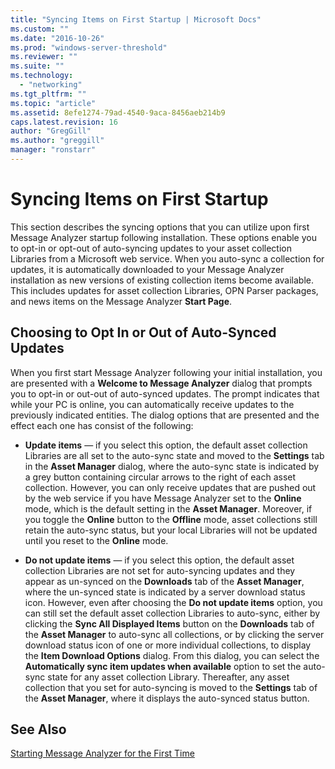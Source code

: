 ```yaml
---
title: "Syncing Items on First Startup | Microsoft Docs"
ms.custom: ""
ms.date: "2016-10-26"
ms.prod: "windows-server-threshold"
ms.reviewer: ""
ms.suite: ""
ms.technology: 
  - "networking"
ms.tgt_pltfrm: ""
ms.topic: "article"
ms.assetid: 8efe1274-79ad-4540-9aca-8456aeb214b9
caps.latest.revision: 16
author: "GregGill"
ms.author: "greggill"
manager: "ronstarr"
---
```

# Syncing Items on First Startup
This section describes the syncing options that you can utilize upon first Message Analyzer startup following installation. These options enable you to opt-in or opt-out of auto-syncing updates to your asset collection Libraries from a Microsoft web service. When you auto-sync a collection for updates, it is automatically downloaded to your Message Analyzer installation as new versions of existing collection items become available. This includes updates for asset collection Libraries, OPN Parser packages, and news items on the Message Analyzer **Start Page**.  
  
## Choosing to Opt In or Out of Auto-Synced Updates  
 When you first start Message Analyzer following your initial installation, you are presented with a **Welcome to Message Analyzer** dialog that prompts you to opt-in or out-out of auto-synced updates. The prompt indicates that while your PC is online, you can automatically receive updates to the previously indicated entities. The dialog options that are presented and the effect each one has consist of the following:  
  
-   **Update items** — if you select this option, the default asset collection Libraries are all set to the auto-sync state and moved to the **Settings** tab in the **Asset Manager** dialog, where the auto-sync state is indicated by a grey button containing circular arrows to the right of each asset collection. However, you can only receive updates that are pushed out by the web service if you have Message Analyzer set to the **Online** mode, which is the default setting in the **Asset Manager**. Moreover, if you toggle the **Online** button to the **Offline** mode, asset collections still retain the auto-sync status, but your local Libraries will not be updated until you reset to the **Online** mode.  
  
-   **Do not update items** — if you select this option, the default asset collection Libraries are not set for auto-syncing updates and they appear as un-synced on the **Downloads** tab of the **Asset Manager**, where the un-synced state is indicated by a server download status icon. However, even after choosing the **Do not update items** option, you can still set the default asset collection Libraries to auto-sync, either by clicking the **Sync All Displayed Items** button on the **Downloads** tab of the **Asset Manager** to auto-sync all collections, or by clicking the server download status icon of one or more individual collections, to display the **Item Download Options** dialog. From this dialog, you can select the **Automatically sync item updates when available** option to set the auto-sync state for any asset collection Library. Thereafter, any asset collection that you set for auto-syncing is moved to the **Settings** tab of the **Asset Manager**, where it displays the auto-synced status button.  
  
## See Also  
 [Starting Message Analyzer for the First Time](installing-and-upgrading-message-analyzer.md#BKMK_StartingMAFirstTime)